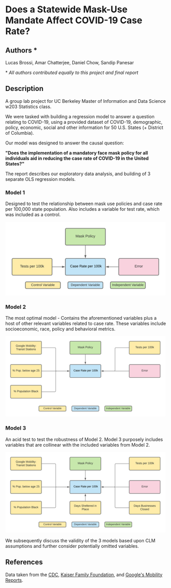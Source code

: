 # Does a Statewide Mask-Use Mandate Affect COVID-19 Case Rate?

## Authors \*
Lucas Brossi, Amar Chatterjee, Daniel Chow, Sandip Panesar

\* *All authors contributed equally to this project and final report*

## Description

A group lab project for UC Berkeley Master of Information and Data Science w203 Statistics class.

We were tasked with building a regression model to answer a question relating to COVID-19, using a provided dataset of COVID-19, demographic, policy, economic, social and other information for 50 U.S. States (+ District of Columbia). 

Our model was designed to answer the causal question:

**"Does the implementation of a mandatory face mask policy for all individuals aid in reducing the case rate of COVID-19 in the United States?"**

The report describes our exploratory data analysis, and building of 3 separate OLS regression models. 

### Model 1

Designed to test the relationship between mask use policies and case rate per 100,000 state population. Also includes a variable for test rate, which was included as a control. 

<img src="https://github.com/da-niel/covid_analysis/blob/main/images/model1_causal_diagram.png" width="500" alt="Model 1" class="center">

### Model 2

The most optimal model - Contains the aforementioned variables plus a host of other relevant variables related to case rate. These variables include socioeconomic, race, policy and behavioral metrics. 

<img src="https://github.com/da-niel/covid_analysis/blob/main/images/model2_causal_diagram.png" width="500" alt="Model 2" class="center">

### Model 3

An acid test to test the robustness of Model 2. Model 3 purposely includes variables that are collinear with the included variables from Model 2.

<img src="https://github.com/da-niel/covid_analysis/blob/main/images/final_causal_diagram.png" width="500" alt="Model 3" class="center">

We subsequently discuss the validity of the 3 models based upon CLM assumptions and further consider potentially omitted variables. 

## References
Data taken from the [CDC](https://www.cdc.gov/covid-data-tracker/#cases/), [Kaiser Family Foundation](https://www.kff.org/statedata/), and [Google's Mobility Reports](https://www.google.com/covid19/mobility/).
